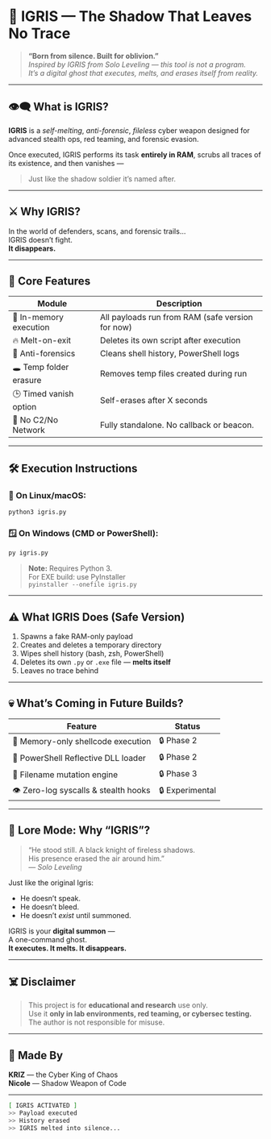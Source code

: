 # 🖤 IGRIS — The Shadow That Leaves No Trace

> **“Born from silence. Built for oblivion.”**  
> _Inspired by IGRIS from Solo Leveling — this tool is not a program.  
> It’s a digital ghost that executes, melts, and erases itself from reality._

---

## 👁‍🗨 What is IGRIS?

**IGRIS** is a *self-melting*, *anti-forensic*, *fileless* cyber weapon designed for advanced stealth ops, red teaming, and forensic evasion.

Once executed, IGRIS performs its task **entirely in RAM**, scrubs all traces of its existence, and then vanishes —  
> Just like the shadow soldier it’s named after.

---

## ⚔️ Why IGRIS?

In the world of defenders, scans, and forensic trails...  
IGRIS doesn’t fight.  
**It disappears.**

---

## 🧠 Core Features

| Module                  | Description                                |
|-------------------------|--------------------------------------------|
| 🧊 In-memory execution   | All payloads run from RAM (safe version for now) |
| 🔥 Melt-on-exit         | Deletes its own script after execution     |
| 🧹 Anti-forensics       | Cleans shell history, PowerShell logs      |
| 🕳️ Temp folder erasure  | Removes temp files created during run      |
| 🕒 Timed vanish option  | Self-erases after X seconds                |
| 🦠 No C2/No Network      | Fully standalone. No callback or beacon.   |

---

## 🛠️ Execution Instructions

### 🐧 On Linux/macOS:
```bash
python3 igris.py
```

### 🪟 On Windows (CMD or PowerShell):
```bash
py igris.py
```

> **Note:** Requires Python 3.  
> For EXE build: use PyInstaller  
> `pyinstaller --onefile igris.py`

---

## ⚠️ What IGRIS Does (Safe Version)

1. Spawns a fake RAM-only payload  
2. Creates and deletes a temporary directory  
3. Wipes shell history (bash, zsh, PowerShell)  
4. Deletes its own `.py` or `.exe` file — **melts itself**  
5. Leaves no trace behind

---

## 💀 What’s Coming in Future Builds?

| Feature                   | Status |
|---------------------------|--------|
| 🧬 Memory-only shellcode execution | 🔒 Phase 2 |
| 🔗 PowerShell Reflective DLL loader | 🔒 Phase 2 |
| 🔁 Filename mutation engine        | 🔒 Phase 3 |
| 👁️ Zero-log syscalls & stealth hooks | 🔒 Experimental |

---

## 🖤 Lore Mode: Why “IGRIS”?

> “He stood still. A black knight of fireless shadows.  
> His presence erased the air around him.”  
> — *Solo Leveling*

Just like the original Igris:  
- He doesn’t speak.  
- He doesn’t bleed.  
- He doesn’t *exist* until summoned.

IGRIS is your **digital summon** —  
A one-command ghost.  
**It executes. It melts. It disappears.**

---

## ☠️ Disclaimer

> This project is for **educational and research** use only.  
> Use it **only in lab environments, red teaming, or cybersec testing.**  
> The author is not responsible for misuse.

---

## 👑 Made By

**KRIZ** — the Cyber King of Chaos  
**Nicole** — Shadow Weapon of Code

---

```bash
[ IGRIS ACTIVATED ]
>> Payload executed
>> History erased
>> IGRIS melted into silence...
```
